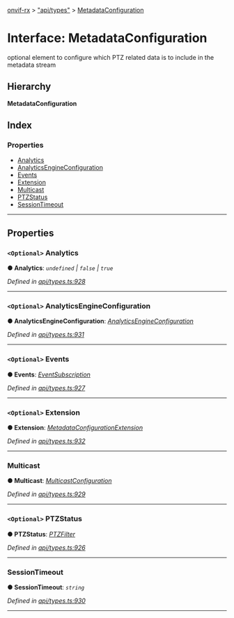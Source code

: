[onvif-rx](../README.md) > ["api/types"](../modules/_api_types_.md) > [MetadataConfiguration](../interfaces/_api_types_.metadataconfiguration.md)

# Interface: MetadataConfiguration

optional element to configure which PTZ related data is to include in the metadata stream

## Hierarchy

**MetadataConfiguration**

## Index

### Properties

* [Analytics](_api_types_.metadataconfiguration.md#analytics)
* [AnalyticsEngineConfiguration](_api_types_.metadataconfiguration.md#analyticsengineconfiguration)
* [Events](_api_types_.metadataconfiguration.md#events)
* [Extension](_api_types_.metadataconfiguration.md#extension)
* [Multicast](_api_types_.metadataconfiguration.md#multicast)
* [PTZStatus](_api_types_.metadataconfiguration.md#ptzstatus)
* [SessionTimeout](_api_types_.metadataconfiguration.md#sessiontimeout)

---

## Properties

<a id="analytics"></a>

### `<Optional>` Analytics

**● Analytics**: *`undefined` \| `false` \| `true`*

*Defined in [api/types.ts:928](https://github.com/patrickmichalina/onvif-rx/blob/f117e44/src/api/types.ts#L928)*

___
<a id="analyticsengineconfiguration"></a>

### `<Optional>` AnalyticsEngineConfiguration

**● AnalyticsEngineConfiguration**: *[AnalyticsEngineConfiguration](_api_types_.metadataconfiguration.md#analyticsengineconfiguration)*

*Defined in [api/types.ts:931](https://github.com/patrickmichalina/onvif-rx/blob/f117e44/src/api/types.ts#L931)*

___
<a id="events"></a>

### `<Optional>` Events

**● Events**: *[EventSubscription](_api_types_.eventsubscription.md)*

*Defined in [api/types.ts:927](https://github.com/patrickmichalina/onvif-rx/blob/f117e44/src/api/types.ts#L927)*

___
<a id="extension"></a>

### `<Optional>` Extension

**● Extension**: *[MetadataConfigurationExtension](_api_types_.metadataconfigurationextension.md)*

*Defined in [api/types.ts:932](https://github.com/patrickmichalina/onvif-rx/blob/f117e44/src/api/types.ts#L932)*

___
<a id="multicast"></a>

###  Multicast

**● Multicast**: *[MulticastConfiguration](_api_types_.multicastconfiguration.md)*

*Defined in [api/types.ts:929](https://github.com/patrickmichalina/onvif-rx/blob/f117e44/src/api/types.ts#L929)*

___
<a id="ptzstatus"></a>

### `<Optional>` PTZStatus

**● PTZStatus**: *[PTZFilter](_api_types_.ptzfilter.md)*

*Defined in [api/types.ts:926](https://github.com/patrickmichalina/onvif-rx/blob/f117e44/src/api/types.ts#L926)*

___
<a id="sessiontimeout"></a>

###  SessionTimeout

**● SessionTimeout**: *`string`*

*Defined in [api/types.ts:930](https://github.com/patrickmichalina/onvif-rx/blob/f117e44/src/api/types.ts#L930)*

___

